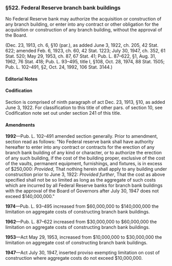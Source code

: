 ### §522. Federal Reserve branch bank buildings ###

No Federal Reserve bank may authorize the acquisition or construction of any branch building, or enter into any contract or other obligation for the acquisition or construction of any branch building, without the approval of the Board.

(Dec. 23, 1913, ch. 6, §10 (par.), as added June 3, 1922, ch. 205, 42 Stat. 622; amended Feb. 6, 1923, ch. 60, 42 Stat. 1223; July 30, 1947, ch. 352, 61 Stat. 520; May 29, 1953, ch. 87, 67 Stat. 41; Pub. L. 87–622, §1, Aug. 31, 1962, 76 Stat. 418; Pub. L. 93–495, title I, §108, Oct. 28, 1974, 88 Stat. 1505; Pub. L. 102–491, §2, Oct. 24, 1992, 106 Stat. 3144.)

#### **Editorial Notes** ####

#### Codification ####

Section is comprised of ninth paragraph of act Dec. 23, 1913, §10, as added June 3, 1922. For classification to this title of other pars. of section 10, see Codification note set out under section 241 of this title.

#### Amendments ####

**1992**—Pub. L. 102–491 amended section generally. Prior to amendment, section read as follows: "No Federal reserve bank shall have authority hereafter to enter into any contract or contracts for the erection of any branch bank building of any kind or character, or to authorize the erection of any such building, if the cost of the building proper, exclusive of the cost of the vaults, permanent equipment, furnishings, and fixtures, is in excess of $250,000: *Provided*, That nothing herein shall apply to any building under construction prior to June 3, 1922: *Provided further*, That the cost as above specified shall not be so limited as long as the aggregate of such costs which are incurred by all Federal Reserve banks for branch bank buildings with the approval of the Board of Governors after July 30, 1947 does not exceed $140,000,000."

**1974**—Pub. L. 93–495 increased from $60,000,000 to $140,000,000 the limitation on aggregate costs of constructing branch bank buildings.

**1962**—Pub. L. 87–622 increased from $30,000,000 to $60,000,000 the limitation on aggregate costs of constructing branch bank buildings.

**1953**—Act May 29, 1953, increased from $10,000,000 to $30,000,000 the limitation on aggregate cost of constructing branch bank buildings.

**1947**—Act July 30, 1947, inserted proviso exempting limitation on cost of construction where aggregate costs do not exceed $10,000,000.